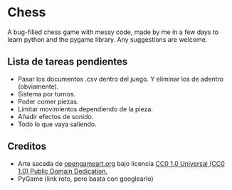 # Chess
A bug-filled chess game with messy code, made by me in a few days to learn python and the pygame library. Any suggestions are welcome.

## Lista de tareas pendientes
- Pasar los documentos .csv dentro del juego. Y eliminar los de adentro (obviamente).
- Sistema por turnos.
- Poder comer piezas.
- Limitar movimientos dependiendo de la pieza.
- Añadir efectos de sonido.
- Todo lo que vaya saliendo.

## Creditos
- Arte sacada de [opengameart.org](https://opengameart.org/content/chess-pieces-and-a-board) bajo licencia [CC0 1.0 Universal (CC0 1.0) Public Domain Dedication.](https://creativecommons.org/publicdomain/zero/1.0/)
- PyGame (link roto, pero basta con googlearlo)

